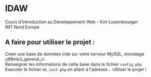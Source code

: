 # IDAW
Cours d'Introduction au Développement Web - Kim Luxembourger  
IMT Nord Europe  

## A faire pour utiliser le projet :
Creer une base de données vide sur votre serveur MySQL, encodage utf8mb3_general_ci  
Renseigner les informations de cette base dans le fichier `config.php`  
Executer le fichier `db_init.php` en allant à l'adresse...
Utiliser le projet !